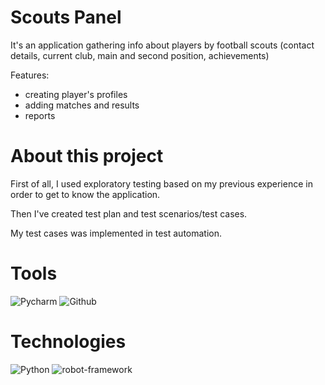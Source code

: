 # Scouts Panel
It's an application gathering info about players by football scouts (contact details, current club, main and second position, achievements) <p>
Features:
- creating player's profiles
- adding matches and results
- reports

# About this project
First of all, I used exploratory testing based on my previous experience in order to get to know the application. <p>
Then I've created test plan and test scenarios/test cases. <p>
My test cases was implemented in test automation.

# Tools
<img alt="Pycharm" src="https://img.shields.io/badge/PyCharm-000000.svg?&style=for-the-badge&logo=PyCharm&logoColor=white"/>
<img alt="Github" src="https://img.shields.io/badge/GitHub-100000?style=for-the-badge&logo=github&logoColor=white"/> 

# Technologies
<img alt="Python" src="https://img.shields.io/badge/Python-FFD43B?style=for-the-badge&logo=python&logoColor=blue"/>
<img alt="robot-framework" src="https://img.shields.io/badge/Robot%20Framework-000000?style=for-the-badge&logo=robot-framework&logoColor=white"/>
